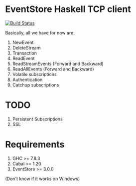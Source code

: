 EventStore Haskell TCP client
=============================
[![Build Status](https://travis-ci.org/YoEight/eventstore.svg)](https://travis-ci.org/YoEight/eventstore)

Basically, all we have for now are:

  1. NewEvent
  2. DeleteStream
  3. Transaction
  4. ReadEvent
  5. ReadStreamEvents (Forward and Backward)
  6. ReadAllEvents (Forward and Backward)
  7. Volatile subscriptions
  8. Authentication
  9. Catchup subscriptions

TODO
====

  1. Persistent Subscriptions
  2. SSL

Requirements
============
  1. GHC        >= 7.8.3
  2. Cabal      >= 1.20
  3. EventStore >= 3.0.0

(Don't know if it works on Windows)
